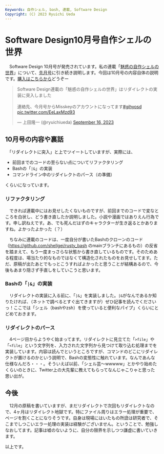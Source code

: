 ```yaml
---
Keywords: 自作シェル, bash, 連載, Software Design
Copyright: (C) 2023 Ryuichi Ueda
---
```


# Software Design10月号自作シェルの世界

　Software Design 10月号が発売されています。私の連載「[魅惑の自作シェルの世界](/?page=sd_rusty_bash)」について、[先月号](/?post=20230819_gihyosd)に引き続き説明します。今回は10月号の内容自体の説明です。[購入はこちらから](https://www.amazon.co.jp/shop/ryuichiueda/list/7MLC9JANITU0?ref_=aip_sf_list_spv_ons_mixed_d)どうぞー

<blockquote class="twitter-tweet"><p lang="ja" dir="ltr">Software Design連載の「魅惑の自作シェルの世界」はリダイレクトの実装に突入しました<br><br>連絡先、今月号からMisskeyのアカウントになってます<a href="https://twitter.com/hashtag/gihyosd?src=hash&amp;ref_src=twsrc%5Etfw">#gihyosd</a> <a href="https://t.co/EeLaxMzd93">pic.twitter.com/EeLaxMzd93</a></p>&mdash; 上田隆一 (@ryuichiueda) <a href="https://twitter.com/ryuichiueda/status/1703182935300706784?ref_src=twsrc%5Etfw">September 16, 2023</a></blockquote> <script async src="https://platform.twitter.com/widgets.js" charset="utf-8"></script>

## 10月号の内容や裏話

　「リダイレクトに突入」と上でツイートしていますが、実際には、

* 前回までのコードの至らない点についてリファクタリング
* Bashの「`|&`」の実装
* コマンドライン中のリダイレクトのパース（の準備）

くらいになっています。

### リファクタリング

　できれば連載中にはお見せしたくないものですが、前回までのコードで変なところを白状し、どう書き直したか説明しました。小説や漫画ではありえん行為です。申し訳ねえです。あ、でも死んだはずのキャラクターが生き返るとかありますね。よかったよかった（？）

　ちなみに連載のコードは、一度自分が書いたBashのクローンのコード（https://github.com/shellgei/rusty_bash のmainブランチにあるもの）の反省を踏まえて、もう一度まっさらな状態から書き直しているものです。そのためある程度は、場当たり的なものではなくて構造化されたものをお見せしてます。ただ、原稿が出たあとでもっとこうすればよかったと思うことが結構あるので、今後もあまり隠さず手直しをしていこうと思います。

### Bashの「`|&`」の実装

　リダイレクトの実装に入る前に、「`|&`」を実装しました。`|&`がなんであるか知りたければ、（ネットで調べるとすぐ出てきますが）ぜひ記事を読んでくださいっ！ここでは「シェル（bashやzsh）を使っていると便利なパイプ」くらいにとどめておきます。

### リダイレクトのパース

　4ページ目からようやく始まってます。リダイレクトに見立てた「`>file`」や「`<file`」という文字列を、入力された文字列から見つけて取り込む処理までを実装しています。内容は読んでというところですが、コマンドのどこにリダイレクトが置けるのかという説明で、Bashの変態性に触れています。なんであんな仕様なんだろ・・・。そういえば以前、「シェル芸〜wwwww」とかやり始めたくらいのときに、Twitter上の大先輩に教えてもらってなんじゃこりゃと思った思い出が。

## 今後

　12月の原稿を書いていますが、まだリダイレクトで次回もリダイレクトなので、4ヶ月はリダイレクト地獄です。特にファイル周りはエラー処理が重要で、ページを割くことになりそうです。自身は現場にはいたもの所詮は研究者で、そこまでしつこいエラー処理の実装は経験がございません。ということで、勉強しなおしてます。記事は嘘のないように、自分の限界を示しつつ謙虚に書いていきます。


以上です。
